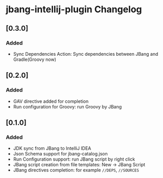 <!-- Keep a Changelog guide -> https://keepachangelog.com -->

# jbang-intellij-plugin Changelog

## [0.3.0]

### Added

- Sync Dependencies Action: Sync dependencies between JBang and Gradle(Groovy now)

## [0.2.0]

### Added

- GAV directive added for completion
- Run configuration for Groovy: run Groovy by JBang

## [0.1.0]

### Added

- JDK sync from JBang to IntelliJ IDEA
- Json Schema support for jbang-catalog.json
- Run Configuration support: run JBang script by right click
- JBang script creation from file templates: New -> JBang Script
- JBang directives completion:  for example `//DEPS`, `//SOURCES`
